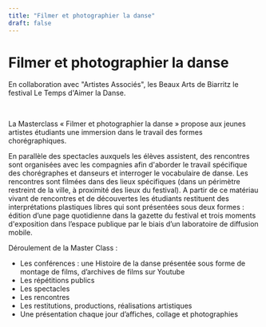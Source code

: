 ```yaml
---
title: "Filmer et photographier la danse"
draft: false
---
```


# Filmer et photographier la danse


En collaboration avec "Artistes Associés", les Beaux Arts de Biarritz le festival Le Temps d'Aimer la Danse.

​

La Masterclass « Filmer et photographier la danse » propose aux jeunes artistes étudiants une immersion dans le travail des formes chorégraphiques.

En parallèle des spectacles auxquels les élèves assistent, des rencontres sont organisées avec les compagnies afin d'aborder le travail spécifique des chorégraphes et danseurs et interroger le vocabulaire de danse. Les rencontres sont filmées dans des lieux spécifiques (dans un périmètre restreint de la ville, à proximité des lieux du festival). A partir de ce matériau vivant de rencontres et de découvertes les étudiants restituent des interprétations plastiques libres qui sont présentées sous deux formes : édition d’une page quotidienne dans la gazette du festival et trois moments d'exposition dans l’espace publique par le biais d’un laboratoire de diffusion mobile.


Déroulement de la Master Class :
- Les conférences : une Histoire de la danse présentée sous forme de montage de films, d’archives de films sur Youtube
- Les répétitions publics 
- Les spectacles
- Les rencontres 
- Les restitutions, productions, réalisations artistiques 
- Une présentation chaque jour d’affiches, collage et photographies
